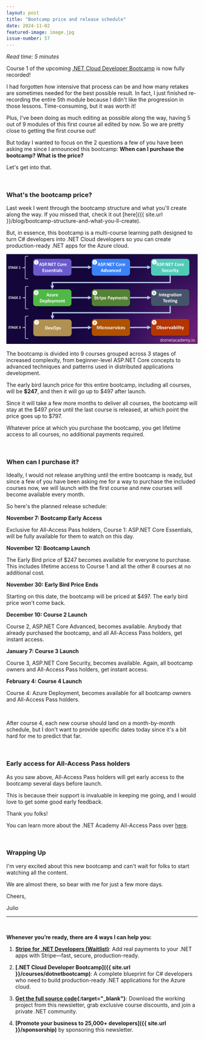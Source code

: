 ```yaml
---
layout: post
title: "Bootcamp price and release schedule"
date: 2024-11-02
featured-image: image.jpg
issue-number: 57
---
```


*Read time: 5 minutes*
​

Course 1 of the upcoming [.NET Cloud Developer Bootcamp](https://juliocasal.com/courses/dotnetbootcamp) is now fully recorded! 

I had forgotten how intensive that process can be and how many retakes are sometimes needed for the best possible result. In fact, I just finished re-recording the entire 5th module because I didn't like the progression in those lessons. Time-consuming, but it was worth it!

Plus, I've been doing as much editing as possible along the way, having 5 out of 9 modules of this first course all edited by now. So we are pretty close to getting the first course out!

But today I wanted to focus on the 2 questions a few of you have been asking me since I announced this bootcamp: **When can I purchase the bootcamp? What is the price?**

Let's get into that.

​

### **What's the bootcamp price?**
Last week I went through the bootcamp structure and what you'll create along the way. If you missed that, check it out [here]({{ site.url }}/blog/bootcamp-structure-and-what-you-ll-create).

But, in essence, this bootcamp is a multi-course learning path designed to turn C# developers into .NET Cloud developers so you can create production-ready .NET apps for the Azure cloud.


![](/assets/images/2024-11-02/4ghDFAZYvbFtvU3CTR72ZN-p6fjqSPR7s6gVy8SUTMFwa.jpeg)

The bootcamp is divided into 9 courses grouped across 3 stages of increased complexity, from beginner-level ASP.NET Core concepts to advanced techniques and patterns used in distributed applications development.

The early bird launch price for this entire bootcamp, including all courses, will be **$247**, and then it will go up to $497 after launch.

Since it will take a few more months to deliver all courses, the bootcamp will stay at the $497 price until the last course is released, at which point the price goes up to $797.

Whatever price at which you purchase the bootcamp, you get lifetime access to all courses, no additional payments required.

​

### **When can I purchase it?**
Ideally, I would not release anything until the entire bootcamp is ready, but since a few of you have been asking me for a way to purchase the included courses now, we will launch with the first course and new courses will become available every month.

So here's the planned release schedule:

**November 7: Bootcamp Early Access**

Exclusive for All-Access Pass holders, Course 1: ASP.NET Core Essentials, will be fully available for them to watch on this day.

**November 12: Bootcamp Launch**

The Early Bird price of $247 becomes available for everyone to purchase. This includes lifetime access to Course 1 and all the other 8 courses at no additional cost.

**November 30: Early Bird Price Ends**

Starting on this date, the bootcamp will be priced at $497. The early bird price won't come back.

**December 10: Course 2 Launch**

Course 2, ASP.NET Core Advanced, becomes available. Anybody that already purchased the bootcamp, and all All-Access Pass holders, get instant access.

**January 7: Course 3 Launch**

Course 3, ASP.NET Core Security, becomes available. Again, all bootcamp owners and All-Access Pass holders, get instant access.

**February 4: Course 4 Launch**

Course 4: Azure Deployment, becomes available for all bootcamp owners and All-Access Pass holders. 

​

After course 4, each new course should land on a month-by-month schedule, but I don't want to provide specific dates today since it's a bit hard for me to predict that far.

​

### **Early access for All-Access Pass holders**
As you saw above, All-Access Pass holders will get early access to the bootcamp several days before launch. 

This is because their support is invaluable in keeping me going, and I would love to get some good early feedback. 

Thank you folks!

You can learn more about the .NET Academy All-Access Pass over [here](https://juliocasal.com/courses/all-access).

​

### **Wrapping Up**
I'm very excited about this new bootcamp and can't wait for folks to start watching all the content.

We are almost there, so bear with me for just a few more days.

Cheers,

Julio

---


<br/>


**Whenever you’re ready, there are 4 ways I can help you:**

1. **[​Stripe for .NET Developers (Waitlist)​](https://juliocasal.com/waitlist)**: Add real payments to your .NET apps with Stripe—fast, secure, production-ready.

2. **[.NET Cloud Developer Bootcamp]({{ site.url }}/courses/dotnetbootcamp)**: A complete blueprint for C# developers who need to build production-ready .NET applications for the Azure cloud.

3. **​[​Get the full source code](https://www.patreon.com/juliocasal){:target="_blank"}**: Download the working project from this newsletter, grab exclusive course discounts, and join a private .NET community.

4. **[Promote your business to 25,000+ developers]({{ site.url }}/sponsorship)** by sponsoring this newsletter.